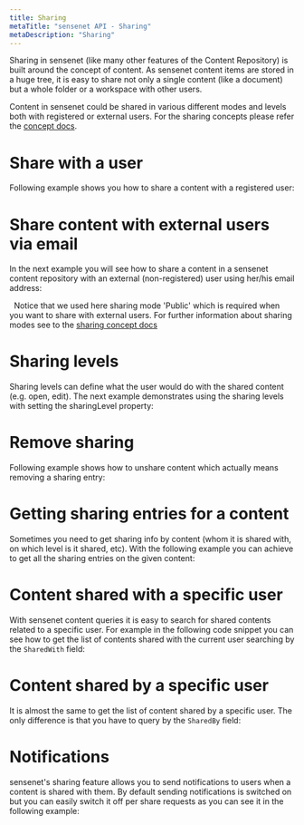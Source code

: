 ```yaml
---
title: Sharing
metaTitle: "sensenet API - Sharing"
metaDescription: "Sharing"
---
```


Sharing in sensenet (like many other features of the Content Repository) is built around the concept of content. As sensenet content items are stored in a huge tree, it is easy to share not only a single content (like a document) but a whole folder or a workspace with other users.

Content in sensenet could be shared in various different modes and levels both with registered or external users. For the sharing concepts please refer the [concept docs](/concepts/sharing).

# Share with a user

Following example shows you how to share a content with a registered user:

<tab category="sharing" article="sharing" example="byUser" />

# Share content with external users via email

In the next example you will see how to share a content in a sensenet content repository with an external (non-registered) user using her/his email address:

<tab category="sharing" article="sharing" example="byEmail" />
&nbsp;
<note title="Sharing mode">Notice that we used here sharing mode 'Public' which is required when you want to share with external users. For further information about sharing modes see to the <a href="/concepts/sharing">sharing concept docs</a></note>

# Sharing levels

Sharing levels can define what the user would do with the shared content (e.g. open, edit). The next example demonstrates using the sharing levels with setting the sharingLevel property:

<tab category="sharing" article="sharing" example="sharingLevels" />

# Remove sharing

Following example shows how to unshare content which actually means removing a sharing entry:

<tab category="sharing" article="sharing" example="removeSharing" />

# Getting sharing entries for a content

Sometimes you need to get sharing info by content (whom it is shared with, on which level is it shared, etc). With the following example you can achieve to get all the sharing entries on the given content:

<tab category="sharing" article="sharing" example="getSharingContent" />

# Content shared with a specific user

With sensenet content queries it is easy to search for shared contents related to a specific user. For example in the following code snippet you can see how to get the list of contents shared with the current user searching by the `SharedWith` field:

<tab category="sharing" article="sharing" example="sharedWith" />

# Content shared by a specific user

It is almost the same to get the list of content shared by a specific user. The only difference is that you have to query by the `SharedBy` field:

<tab category="sharing" article="sharing" example="sharedBy" />

# Notifications

sensenet's sharing feature allows you to send notifications to users when a content is shared with them. By default sending notifications is switched on but you can easily switch it off per share requests as you can see it in the following example:

<tab category="sharing" article="sharing" example="sharingNotification" />
